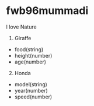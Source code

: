 # fwb96mummadi

I love Nature

1. Giraffe
  - food(string)
  - height(number)
  - age(number)
   
2. Honda
  - model(string)
  - year(number)
  - speed(number)
   